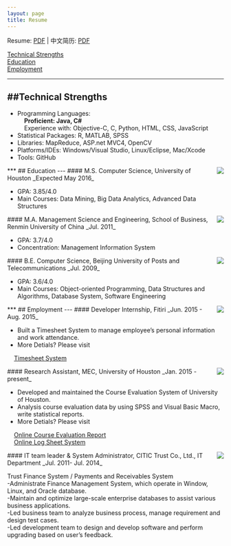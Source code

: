 ```yaml
---
layout: page
title: Resume
---
```


Resume: [PDF](http://www.yiwenshi.com/files/YiwenShi_CV_en.pdf) | 中文简历: [PDF](http://www.yiwenshi.com/files/YiwenShi_CV_cn.pdf)

[Technical Strengths](#Technical)<br>
[Education](#Education)<br>
[Employment](#Employment)
<span id="Technical">
***
##Technical Strengths
---
</span>

- Programming Languages: <br>
&nbsp;&nbsp;&nbsp;&nbsp;__Proficient: Java, C#__  <br>
&nbsp;&nbsp;&nbsp;&nbsp;Experience with: Objective-C, C, Python, HTML, CSS, JavaScript 
- Statistical Packages: R, MATLAB, SPSS
- Libraries: MapReduce, ASP.net MVC4, OpenCV 
- Platforms/IDEs: Windows/Visual Studio, Linux/Eclipse, Mac/Xcode
- Tools: GitHub

<span id="Education">
***
## Education
---
</span>
<img align="right" src="http://yiwenshi.com/image/UH.jpg">
#### M.S. Computer Science, University of Houston	
_Expected May 2016_

- GPA: 3.85/4.0
- Main Courses: Data Mining, Big Data Analytics, Advanced Data Structures

<img align="right" src="http://yiwenshi.com/image/RUC.jpg">
#### M.A. Management Science and Engineering, School of Business, Renmin University of China
_Jul. 2011_

- GPA: 3.7/4.0
- Concentration: Management Information System

<img align="right" src="http://yiwenshi.com/image/BUPT.jpg">
#### B.E. Computer Science, Beijing University of Posts and Telecommunications
_Jul. 2009_

- GPA: 3.6/4.0
- Main Courses: Object-oriented Programming, Data Structures and Algorithms, Database System, Software Engineering

<span id="Employment">
***
## Employment
---
</span>
<img align="right" src="http://yiwenshi.com/image/Fitiri.jpg">
#### Developer Internship, Fitiri
_Jun. 2015 - Aug. 2015_

- Built a Timesheet System to manage employee’s personal information and work attendance. 
- More Detials? Please visit

&nbsp;&nbsp;&nbsp;
<a href="http://yiwenshi.com/project/#Timesheet" target="_blank">Timesheet System</a>

<img align="right" src="http://yiwenshi.com/image/UH.jpg">
#### Research Assistant, MEC, University of Houston
_Jan. 2015 - present_

- Developed and maintained the Course Evaluation System of University of Houston.
- Analysis course evaluation data by using SPSS and Visual Basic Macro, write statistical reports.
- More Detials? Please visit 

&nbsp;&nbsp;&nbsp;
<a href="http://yiwenshi.com/project/#EvalRpt" target="_blank">Online Course Evaluation Report</a>
<br>
&nbsp;&nbsp;&nbsp;
<a href="http://yiwenshi.com/project/#LogSheet" target="_blank">Online Log Sheet System</a> 

<img align="right" src="http://yiwenshi.com/image/CITICT.jpg">
#### IT team leader & System Administrator, CITIC Trust Co., Ltd., IT Department
_Jul. 2011- Jul. 2014_

Trust Finance System / Payments and Receivables System<br>
-Administrate Finance Management System, which operate in Window, Linux, and Oracle database.<br>
-Maintain and optimize large-scale enterprise databases to assist various business applications.<br>
-Led business team to analyze business process, manage requirement and design test cases.<br>
-Led development team to design and develop software and perform upgrading based on user’s feedback.